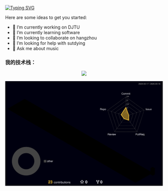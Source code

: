 [![Typing SVG](https://readme-typing-svg.demolab.com?font=Roboto&weight=350&size=35&duration=4000&pause=500&color=068C2ACA&center=true&vCenter=true&width=435&lines=Welcome+!;Here+is+He+Ziqiang+(Alex);Nice+to+see+you)](https://git.io/typing-svg)

Here are some ideas to get you started:

- 🔭 I’m currently working on DJTU
- 🌱 I’m currently learning software
- 👯 I’m looking to collaborate on hangzhou
- 🤔 I’m looking for help with sutdying
- 💬 Ask me about music

### 我的技术栈：
<p align="center">
  <a href="https://skillicons.dev">
    <img src="https://skillicons.dev/icons?i=apple,ps,c,cpp,github,gmail,instagram,linux,md,idea" />
  </a>
</p>

![](./profile-3d-contrib/profile-night-rainbow.svg)

